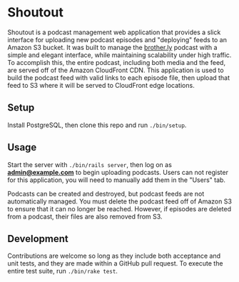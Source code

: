# Shoutout

Shoutout is a podcast management web application that provides a slick
interface for uploading new podcast episodes and "deploying" feeds to an
Amazon S3 bucket. It was built to manage the
[brother.ly](http://github.com/waxpoetic/brother.ly) podcast with a
simple and elegant interface, while maintaining scalability under
high traffic. To accomplish this, the entire podcast, including both
media and the feed, are served off of the Amazon CloudFront CDN. This
application is used to build the podcast feed with valid links to each
episode file, then upload that feed to S3 where it will be served to
CloudFront edge locations.

## Setup

Install PostgreSQL, then clone this repo and run `./bin/setup`.

## Usage

Start the server with `./bin/rails server`, then log on as
**admin@example.com** to begin uploading podcasts. Users can not
register for this application, you will need to manually add them in the
"Users" tab.

Podcasts can be created and destroyed, but podcast feeds are not
automatically managed. You must delete the podcast feed off of Amazon S3
to ensure that it can no longer be reached. However, if episodes are
deleted from a podcast, their files are also removed from S3.

## Development

Contributions are welcome so long as they include both acceptance and
unit tests, and they are made within a GitHub pull request. To execute
the entire test suite, run `./bin/rake test`.
